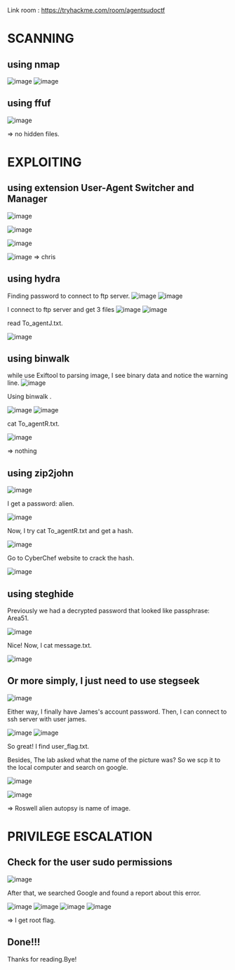 Link room : https://tryhackme.com/room/agentsudoctf
# SCANNING
## using nmap
![image](https://github.com/nguyenngocdung18/tryhackme/assets/134156226/7b30029d-7ec3-47e1-9da4-a8bbf6a61871)
![image](https://github.com/nguyenngocdung18/tryhackme/assets/134156226/a74b248e-d11b-4d56-86e0-36571000a4b6)
## using ffuf
![image](https://github.com/nguyenngocdung18/tryhackme/assets/134156226/1bfc2073-38a1-4af2-8043-b42ecb8f55ff)

=> no hidden files.
# EXPLOITING
## using extension User-Agent Switcher and Manager

![image](https://github.com/nguyenngocdung18/tryhackme/assets/134156226/00cf42b8-6b72-436c-ae8b-6934ed7c90f0)

![image](https://github.com/nguyenngocdung18/tryhackme/assets/134156226/fb9f7e33-445c-414c-93c0-433a7b4b08d0)

![image](https://github.com/nguyenngocdung18/tryhackme/assets/134156226/46e6122b-ee8f-43fd-9540-d283525ee5b0)

![image](https://github.com/nguyenngocdung18/tryhackme/assets/134156226/aa55cf28-33f5-46a9-8d62-66db1f6c196c)
=> chris

## using hydra
Finding password to connect to ftp server.
![image](https://github.com/nguyenngocdung18/tryhackme/assets/134156226/b9cecad5-c5ee-4d74-9e96-7c4e96a5f37c)
![image](https://github.com/nguyenngocdung18/tryhackme/assets/134156226/23e8bfba-3120-46b1-a645-49832a08e701)

I connect to ftp server and get 3 files
![image](https://github.com/nguyenngocdung18/tryhackme/assets/134156226/9bd1e4af-f2d3-44fd-be3f-945a74105ffb)
![image](https://github.com/nguyenngocdung18/tryhackme/assets/134156226/027744db-cdf9-4879-961e-cbf5c1c8a1f4)

read To_agentJ.txt. 

![image](https://github.com/nguyenngocdung18/tryhackme/assets/134156226/79c15c77-5f9d-4500-8b46-cc6d577f26b8)
## using binwalk

while use Exiftool to parsing image, I see binary data and notice the warning line.
![image](https://github.com/nguyenngocdung18/tryhackme/assets/134156226/98d2f6dc-c77a-4c59-91a7-f15dd8c12c77)

Using binwalk .

![image](https://github.com/nguyenngocdung18/tryhackme/assets/134156226/b7312ef0-bed9-42eb-99c5-0cffe0004d7e)
![image](https://github.com/nguyenngocdung18/tryhackme/assets/134156226/12211f4e-3305-4bdb-b00e-0470bb4229ea)

cat To_agentR.txt.

![image](https://github.com/nguyenngocdung18/tryhackme/assets/134156226/2fab7a60-9fbd-4e88-a298-25a167f150ed)

=> nothing

## using zip2john 
![image](https://github.com/nguyenngocdung18/tryhackme/assets/134156226/43f8cc25-b3f6-46eb-8ae3-03ed5eecff32)

I get a password: alien.

![image](https://github.com/nguyenngocdung18/tryhackme/assets/134156226/57a6b30e-4fc7-45c3-bd71-0773b46a8004)

Now, I try cat To_agentR.txt and get a hash.

![image](https://github.com/nguyenngocdung18/tryhackme/assets/134156226/db72bf0c-77fd-4992-b375-61df4483f281)

Go to CyberChef website to crack the hash.

![image](https://github.com/nguyenngocdung18/tryhackme/assets/134156226/af5fe409-42cc-4507-b65e-6ecbdf495940)

## using steghide
Previously we had a decrypted password that looked like passphrase: Area51.

![image](https://github.com/nguyenngocdung18/tryhackme/assets/134156226/9c810743-8536-4540-96f7-e19f4c77f78e)

Nice! Now, I cat message.txt.

![image](https://github.com/nguyenngocdung18/tryhackme/assets/134156226/339c4f50-30a5-4773-ba51-3bed8afde752)

## Or more simply, I just need to use stegseek

![image](https://github.com/nguyenngocdung18/tryhackme/assets/134156226/cbecd3a0-1ab8-4c93-bcf1-56a7b84b01ee)

Either way, I finally have James's account password. Then, I can connect to ssh server with user james.

![image](https://github.com/nguyenngocdung18/tryhackme/assets/134156226/9dd7d0ee-903e-417c-991a-d8c477832746)
![image](https://github.com/nguyenngocdung18/tryhackme/assets/134156226/981c1e7e-cbc6-4737-b1e9-161298c58bce)

So great! I find user_flag.txt.

Besides, The lab asked what the name of the picture was? So we scp it to the local computer and search on google.

![image](https://github.com/nguyenngocdung18/tryhackme/assets/134156226/2c54ccbb-1d00-4e24-b561-5535a0095f0b)

![image](https://github.com/nguyenngocdung18/tryhackme/assets/134156226/4d110e00-be23-4dec-906d-82b2c441e159)

=> Roswell alien autopsy is name of image.
# PRIVILEGE ESCALATION
## Check for the user sudo permissions

![image](https://github.com/nguyenngocdung18/tryhackme/assets/134156226/db934fe1-c2cc-459a-8d3e-b40c96d55242)

After that, we searched Google and found a report about this error.

![image](https://github.com/nguyenngocdung18/tryhackme/assets/134156226/2c1e4531-8aac-4d02-a5dd-05a3704dccb2)
![image](https://github.com/nguyenngocdung18/tryhackme/assets/134156226/f5c50ec5-febb-47ee-8034-738590509078)
![image](https://github.com/nguyenngocdung18/tryhackme/assets/134156226/5a567f54-7852-4e16-b500-f7a1ff70170c)
![image](https://github.com/nguyenngocdung18/tryhackme/assets/134156226/746c8519-d5a9-44bb-85e7-a281892c16d5)

=> I get root flag.
## Done!!!
Thanks for reading.Bye!

